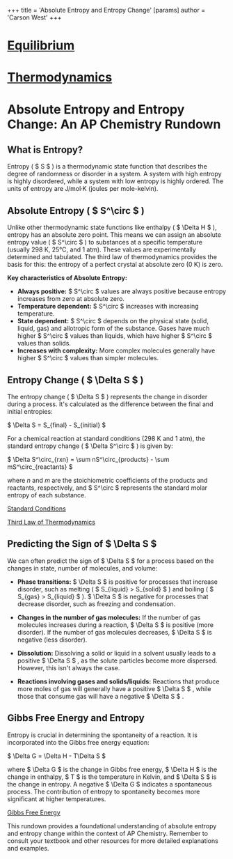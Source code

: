 +++
 title = 'Absolute Entropy and Entropy Change'
[params]
	author = 'Carson West'
+++
# [Equilibrium](./../equilibrium/)
# [Thermodynamics](./../thermodynamics/)
# Absolute Entropy and Entropy Change: An AP Chemistry Rundown

## What is Entropy?

Entropy ( $ S $ ) is a thermodynamic state function that describes the degree of randomness or disorder in a system.  A system with high entropy is highly disordered, while a system with low entropy is highly ordered.  The units of entropy are J/mol·K (joules per mole-kelvin).

## Absolute Entropy ( $ S^\circ $ )

Unlike other thermodynamic state functions like enthalpy ( $ \Delta H $ ), entropy has an absolute zero point.  This means we can assign an absolute entropy value ( $ S^\circ $ ) to substances at a specific temperature (usually 298 K, 25°C, and 1 atm).  These values are experimentally determined and tabulated.  The third law of thermodynamics provides the basis for this:  the entropy of a perfect crystal at absolute zero (0 K) is zero.  

**Key characteristics of Absolute Entropy:**

* **Always positive:**  $ S^\circ $  values are always positive because entropy increases from zero at absolute zero.
* **Temperature dependent:**  $ S^\circ $  increases with increasing temperature.
* **State dependent:**  $ S^\circ $  depends on the physical state (solid, liquid, gas) and allotropic form of the substance. Gases have much higher  $ S^\circ $  values than liquids, which have higher  $ S^\circ $  values than solids.
* **Increases with complexity:**  More complex molecules generally have higher  $ S^\circ $  values than simpler molecules.


## Entropy Change ( $ \Delta S $ )

The entropy change ( $ \Delta S $ ) represents the change in disorder during a process.  It's calculated as the difference between the final and initial entropies:

 $ \Delta S = S_{final} - S_{initial} $ 

For a chemical reaction at standard conditions (298 K and 1 atm), the standard entropy change ( $ \Delta S^\circ $ ) is given by:

 $ \Delta S^\circ_{rxn} = \sum nS^\circ_{products} - \sum mS^\circ_{reactants} $ 

where *n* and *m* are the stoichiometric coefficients of the products and reactants, respectively, and  $ S^\circ $  represents the standard molar entropy of each substance.

[Standard Conditions](./../standard-conditions/)

[Third Law of Thermodynamics](./../third-law-of-thermodynamics/)


## Predicting the Sign of  $ \Delta S $ 

We can often predict the sign of  $ \Delta S $  for a process based on the changes in state, number of molecules, and volume:

* **Phase transitions:**  $ \Delta S $  is positive for processes that increase disorder, such as melting ( $ S_{liquid} > S_{solid} $ ) and boiling ( $ S_{gas} > S_{liquid} $ ).   $ \Delta S $  is negative for processes that decrease disorder, such as freezing and condensation.

* **Changes in the number of gas molecules:**  If the number of gas molecules increases during a reaction,  $ \Delta S $  is positive (more disorder). If the number of gas molecules decreases,  $ \Delta S $  is negative (less disorder).

* **Dissolution:** Dissolving a solid or liquid in a solvent usually leads to a positive  $ \Delta S $ , as the solute particles become more dispersed.  However, this isn't always the case.

* **Reactions involving gases and solids/liquids:** Reactions that produce more moles of gas will generally have a positive  $ \Delta S $ , while those that consume gas will have a negative  $ \Delta S $ .


## Gibbs Free Energy and Entropy

Entropy is crucial in determining the spontaneity of a reaction.  It is incorporated into the Gibbs free energy equation:

 $ \Delta G = \Delta H - T\Delta S $ 

where  $ \Delta G $  is the change in Gibbs free energy,  $ \Delta H $  is the change in enthalpy,  $ T $  is the temperature in Kelvin, and  $ \Delta S $  is the change in entropy.  A negative  $ \Delta G $  indicates a spontaneous process.  The contribution of entropy to spontaneity becomes more significant at higher temperatures.


[Gibbs Free Energy](./../gibbs-free-energy/)


This rundown provides a foundational understanding of absolute entropy and entropy change within the context of AP Chemistry. Remember to consult your textbook and other resources for more detailed explanations and examples.

